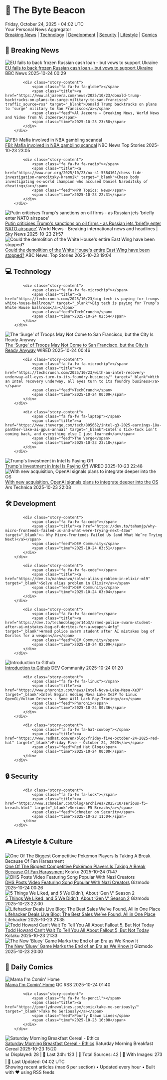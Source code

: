 <!-- Processing 54 RSS feeds at 2025-10-24 04:02:15 UTC -->
<!-- Processing: XKCD -->
<!-- Processing: Dilbert -->
<!-- Processing: Questionable Content -->
<!-- Processing: Dinosaur Comics -->
<!-- Processing: CNN Breaking News -->
<!-- Processing: BBC World News -->
<!-- Processing: NPR News -->
<!-- Processing: Reuters World News -->
<!-- Processing: NBC News Breaking -->
<!-- Processing: Guardian World News -->
<!-- Processing: TechCrunch -->
<!-- Processing: The Verge -->
<!-- Processing: Ars Technica -->
<!-- Processing: Lobsters Python -->
<!-- Processing: Dev.to -->
<!-- Processing: StackOverflow Blog -->
<!-- Processing: Phoronix Linux News -->
<!-- Processing: It's FOSS -->
<!-- Processing: Red Hat Blog -->
<!-- Processing: GitLab Blog -->
<!-- Processing: InfoQ -->
<!-- Processing: DZone -->
<!-- Processing: Martin Fowler -->
<!-- Processing: Coding Horror -->
<!-- Processing: The Pragmatic Engineer -->
<!-- Generated 4 new posts out of 25 feeds processed -->
<div class="newspaper-header">
    <h1 class="newspaper-title">📰 The Byte Beacon</h1>
    <div class="newspaper-date">Friday, October 24, 2025 - 04:02 UTC</div>
    <div class="newspaper-subtitle">Your Personal News Aggregator</div>
</div>

<div class="newspaper-nav">
    <a href="#breaking">Breaking News</a> |
    <a href="#tech">Technology</a> |
    <a href="#dev">Development</a> |
    <a href="#security">Security</a> |
    <a href="#lifestyle">Lifestyle</a> |
    <a href="#webcomics">Comics</a>
</div>

<div class="news-section breaking-news" id="breaking">
<h2 class="section-header">🚨 Breaking News</h2>
<div class="stories-container">
<div class="story">
            <img src="https://ichef.bbci.co.uk/ace/standard/240/cpsprodpb/f9b7/live/30e4cec0-b027-11f0-a375-75de819286d1.jpg" alt="EU fails to back frozen Russian cash loan - but vows to support Ukraine" class="story-image" loading="lazy" onerror="this.style.display='none'">
            <div class="story-content">
                <span class="fa fa-fw fa-earth-americas"></span>
                <span class="title"><a href="https://www.bbc.com/news/articles/cn8v0zyx9zyo?at_medium=RSS&at_campaign=rss" target="_blank">EU fails to back frozen Russian cash loan - but vows to support Ukraine</a></span>
                <span class="feed">BBC News</span>
                <span class="time">2025-10-24 00:29</span>
            </div>
        </div>
<div class="story">
            
            <div class="story-content">
                <span class="fa fa-fw fa-globe"></span>
                <span class="title"><a href="https://www.aljazeera.com/news/2025/10/23/donald-trump-backtracks-on-plans-to-surge-military-to-san-francisco?traffic_source=rss" target="_blank">Donald Trump backtracks on plans to ‘surge’ military to San Francisco</a></span>
                <span class="feed">Al Jazeera – Breaking News, World News and Video from Al Jazeera</span>
                <span class="time">2025-10-23 23:58</span>
            </div>
        </div>
<div class="story">
            <img src="https://media-cldnry.s-nbcnews.com/image/upload/t_fit_1500w/mpx/2704722219/2025_10/ChaunceyBillups-suboci.jpg" alt="FBI: Mafia involved in NBA gambling scandal" class="story-image" loading="lazy" onerror="this.style.display='none'">
            <div class="story-content">
                <span class="fa fa-fw fa-broadcast-tower"></span>
                <span class="title"><a href="https://www.nbcnews.com/nightly-news/video/fbi-mafia-involved-in-nba-gambling-scandal-250506309777" target="_blank">FBI: Mafia involved in NBA gambling scandal</a></span>
                <span class="feed">NBC News Top Stories</span>
                <span class="time">2025-10-23 23:05</span>
            </div>
        </div>
<div class="story">
            
            <div class="story-content">
                <span class="fa fa-fw fa-radio"></span>
                <span class="title"><a href="https://www.npr.org/2025/10/23/nx-s1-5584161/chess-fide-investigation-naroditsky-kramnik" target="_blank">Chess body investigating ex-world champion who accused Daniel Naroditsky of cheating</a></span>
                <span class="feed">NPR Topics: News</span>
                <span class="time">2025-10-23 22:31</span>
            </div>
        </div>
<div class="story">
            <img src="https://e3.365dm.com/25/10/1920x1080/skynews-putin-russia_7060030.jpg?20251024003159" alt="Putin criticises Trump&#x27;s sanctions on oil firms - as Russian jets &#x27;briefly enter NATO airspace&#x27;" class="story-image" loading="lazy" onerror="this.style.display='none'">
            <div class="story-content">
                <span class="fa fa-fw fa-satellite"></span>
                <span class="title"><a href="https://news.sky.com/story/defiant-putin-insists-trumps-sanctions-on-oil-companies-wont-affect-russias-economy-13456221" target="_blank">Putin criticises Trump&#x27;s sanctions on oil firms - as Russian jets &#x27;briefly enter NATO airspace&#x27;</a></span>
                <span class="feed">World News - Breaking international news and headlines | Sky News</span>
                <span class="time">2025-10-23 21:57</span>
            </div>
        </div>
<div class="story">
            <img src="https://s.abcnews.com/images/US/white-house-8-ap-gmh-251023_1761238556810_hpMain_4x3t_384.jpg" alt="Could the demolition of the White House&#x27;s entire East Wing have been stopped?" class="story-image" loading="lazy" onerror="this.style.display='none'">
            <div class="story-content">
                <span class="fa fa-fw fa-tv"></span>
                <span class="title"><a href="https://abcnews.go.com/US/demolition-white-houses-entire-east-wing-stopped/story?id=126788526" target="_blank">Could the demolition of the White House&#x27;s entire East Wing have been stopped?</a></span>
                <span class="feed">ABC News: Top Stories</span>
                <span class="time">2025-10-23 19:04</span>
            </div>
        </div>
</div>
</div>
<div class="news-section tech-news" id="tech">
<h2 class="section-header">💻 Technology</h2>
<div class="stories-container">
<div class="story">
            
            <div class="story-content">
                <span class="fa fa-fw fa-microchip"></span>
                <span class="title"><a href="https://techcrunch.com/2025/10/23/big-tech-is-paying-for-trumps-white-house-ballroom/" target="_blank">Big tech is paying for Trump’s White House ballroom</a></span>
                <span class="feed">TechCrunch</span>
                <span class="time">2025-10-24 02:54</span>
            </div>
        </div>
<div class="story">
            <img src="https://media.wired.com/photos/68faab5b196a5b8bbe906185/master/pass/PXL_20251023_192515241.jpg" alt="The ‘Surge’ of Troops May Not Come to San Francisco, but the City Is Ready Anyway" class="story-image" loading="lazy" onerror="this.style.display='none'">
            <div class="story-content">
                <span class="fa fa-fw fa-bolt"></span>
                <span class="title"><a href="https://www.wired.com/story/san-francisco-troops-protests-ice/" target="_blank">The ‘Surge’ of Troops May Not Come to San Francisco, but the City Is Ready Anyway</a></span>
                <span class="feed">WIRED</span>
                <span class="time">2025-10-24 00:46</span>
            </div>
        </div>
<div class="story">
            
            <div class="story-content">
                <span class="fa fa-fw fa-microchip"></span>
                <span class="title"><a href="https://techcrunch.com/2025/10/23/with-an-intel-recovery-underway-all-eyes-turn-to-its-foundry-business/" target="_blank">With an Intel recovery underway, all eyes turn to its foundry business</a></span>
                <span class="feed">TechCrunch</span>
                <span class="time">2025-10-24 00:09</span>
            </div>
        </div>
<div class="story">
            
            <div class="story-content">
                <span class="fa fa-fw fa-laptop"></span>
                <span class="title"><a href="https://www.theverge.com/tech/805652/intel-q3-2025-earnings-18a-panther-lake-ai-gpus-annual" target="_blank">Intel’s tick-tock isn’t coming back, and everything else I just learned</a></span>
                <span class="feed">The Verge</span>
                <span class="time">2025-10-23 23:18</span>
            </div>
        </div>
<div class="story">
            <img src="https://media.wired.com/photos/68f80331302a4fd65a7729e9/master/pass/Intel-Earnnings-Business-2235610687.jpg" alt="Trump&#x27;s Investment in Intel Is Paying Off" class="story-image" loading="lazy" onerror="this.style.display='none'">
            <div class="story-content">
                <span class="fa fa-fw fa-bolt"></span>
                <span class="title"><a href="https://www.wired.com/story/intel-earnings-chips-semiconductors-investment/" target="_blank">Trump&#x27;s Investment in Intel Is Paying Off</a></span>
                <span class="feed">WIRED</span>
                <span class="time">2025-10-23 22:48</span>
            </div>
        </div>
<div class="story">
            <img src="https://cdn.arstechnica.net/wp-content/uploads/2025/10/openai-sky-500x500.webp" alt="With new acquisition, OpenAI signals plans to integrate deeper into the OS" class="story-image" loading="lazy" onerror="this.style.display='none'">
            <div class="story-content">
                <span class="fa fa-fw fa-cog"></span>
                <span class="title"><a href="https://arstechnica.com/ai/2025/10/openai-acquires-the-team-that-made-apples-shortcuts/" target="_blank">With new acquisition, OpenAI signals plans to integrate deeper into the OS</a></span>
                <span class="feed">Ars Technica</span>
                <span class="time">2025-10-23 22:08</span>
            </div>
        </div>
</div>
</div>
<div class="news-section dev-news" id="dev">
<h2 class="section-header">🛠️ Development</h2>
<div class="stories-container">
<div class="story">
            
            <div class="story-content">
                <span class="fa fa-fw fa-code"></span>
                <span class="title"><a href="https://dev.to/tahamjp/why-micro-frontends-failed-us-and-what-were-trying-next-43oo" target="_blank">💥 Why Micro-Frontends Failed Us (and What We’re Trying Next)</a></span>
                <span class="feed">DEV Community</span>
                <span class="time">2025-10-24 03:51</span>
            </div>
        </div>
<div class="story">
            
            <div class="story-content">
                <span class="fa fa-fw fa-code"></span>
                <span class="title"><a href="https://dev.to/manhvanvu/solve-alias-problem-in-elixir-ml9" target="_blank">Solve alias problem in Elixir</a></span>
                <span class="feed">DEV Community</span>
                <span class="time">2025-10-24 03:04</span>
            </div>
        </div>
<div class="story">
            
            <div class="story-content">
                <span class="fa fa-fw fa-code"></span>
                <span class="title"><a href="https://dev.to/technoblogger14o3/armed-police-swarm-student-after-ai-mistakes-bag-of-doritos-for-a-weapon-4nfg" target="_blank">Armed police swarm student after AI mistakes bag of Doritos for a weapon</a></span>
                <span class="feed">DEV Community</span>
                <span class="time">2025-10-24 02:09</span>
            </div>
        </div>
<div class="story">
            <img src="https://media2.dev.to/dynamic/image/width=800%2Cheight=%2Cfit=scale-down%2Cgravity=auto%2Cformat=auto/https%3A%2F%2Fdev-to-uploads.s3.amazonaws.com%2Fuploads%2Farticles%2F2uu207tebuqtzv5pu8xg.gif" alt="Introduction to Github" class="story-image" loading="lazy" onerror="this.style.display='none'">
            <div class="story-content">
                <span class="fa fa-fw fa-code"></span>
                <span class="title"><a href="https://dev.to/demilade/introduction-to-github-2hd9" target="_blank">Introduction to Github</a></span>
                <span class="feed">DEV Community</span>
                <span class="time">2025-10-24 01:20</span>
            </div>
        </div>
<div class="story">
            
            <div class="story-content">
                <span class="fa fa-fw fa-linux"></span>
                <span class="title"><a href="https://www.phoronix.com/news/Intel-Nova-Lake-Mesa-Xe3P" target="_blank">Intel Begins Adding Nova Lake Xe3P To Linux OpenGL/Vulkan Drivers - Some Will Lack Ray-Tracing</a></span>
                <span class="feed">Phoronix</span>
                <span class="time">2025-10-24 00:36</span>
            </div>
        </div>
<div class="story">
            
            <div class="story-content">
                <span class="fa fa-fw fa-hat-cowboy"></span>
                <span class="title"><a href="https://www.redhat.com/en/blog/friday-five-october-24-2025-red-hat" target="_blank">Friday Five — October 24, 2025</a></span>
                <span class="feed">Red Hat Blog</span>
                <span class="time">2025-10-24 00:00</span>
            </div>
        </div>
</div>
</div>
<div class="news-section security-news" id="security">
<h2 class="section-header">🔒 Security</h2>
<div class="stories-container">
<div class="story">
            
            <div class="story-content">
                <span class="fa fa-fw fa-lock"></span>
                <span class="title"><a href="https://www.schneier.com/blog/archives/2025/10/serious-f5-breach.html" target="_blank">Serious F5 Breach</a></span>
                <span class="feed">Schneier on Security</span>
                <span class="time">2025-10-23 11:04</span>
            </div>
        </div>
</div>
</div>
<div class="news-section lifestyle-news" id="lifestyle">
<h2 class="section-header">🎮 Lifestyle & Culture</h2>
<div class="stories-container">
<div class="story">
            <img src="https://kotaku.com/app/uploads/2025/10/Gkf4SVWXwAAKzAi-1280x591.jpg" alt="One Of The Biggest Competitive Pokémon Players Is Taking A Break Because Of Fan Harassment" class="story-image" loading="lazy" onerror="this.style.display='none'">
            <div class="story-content">
                <span class="fa fa-fw fa-gamepad"></span>
                <span class="title"><a href="https://kotaku.com/pokemon-wolfeyvgc-wolfe-glick-youtube-leaving-competitive-2000638677" target="_blank">One Of The Biggest Competitive Pokémon Players Is Taking A Break Because Of Fan Harassment</a></span>
                <span class="feed">Kotaku</span>
                <span class="time">2025-10-24 01:47</span>
            </div>
        </div>
<div class="story">
            <img src="https://gizmodo.com/app/uploads/2025/10/DHS-portland-little-dark-age-1280x853.jpg" alt="DHS Posts Video Featuring Song Popular With Nazi Creators" class="story-image" loading="lazy" onerror="this.style.display='none'">
            <div class="story-content">
                <span class="fa fa-fw fa-computer"></span>
                <span class="title"><a href="https://gizmodo.com/dhs-little-dark-age-nazi-video-2000676359" target="_blank">DHS Posts Video Featuring Song Popular With Nazi Creators</a></span>
                <span class="feed">Gizmodo</span>
                <span class="time">2025-10-24 00:26</span>
            </div>
        </div>
<div class="story">
            <img src="https://gizmodo.com/app/uploads/2025/10/Gen-V-Season-2-io9-2025-review-1280x853.jpg" alt="5 Things We Liked, and 5 We Didn’t, About ‘Gen V’ Season 2" class="story-image" loading="lazy" onerror="this.style.display='none'">
            <div class="story-content">
                <span class="fa fa-fw fa-computer"></span>
                <span class="title"><a href="https://gizmodo.com/5-things-we-liked-and-5-we-didnt-about-gen-v-season-2-2000659924" target="_blank">5 Things We Liked, and 5 We Didn’t, About ‘Gen V’ Season 2</a></span>
                <span class="feed">Gizmodo</span>
                <span class="time">2025-10-23 22:00</span>
            </div>
        </div>
<div class="story">
            <img src="https://lifehacker.com/imagery/articles/01K6182WX6ZDMX6P1Y4STAJQJ2/hero-image.jpg" alt="Lifehacker Deals Live Blog: The Best Sales We’ve Found, All in One Place" class="story-image" loading="lazy" onerror="this.style.display='none'">
            <div class="story-content">
                <span class="fa fa-fw fa-life-ring"></span>
                <span class="title"><a href="https://lifehacker.com/best-deals-live-blog?utm_medium=RSS" target="_blank">Lifehacker Deals Live Blog: The Best Sales We’ve Found, All in One Place</a></span>
                <span class="feed">Lifehacker</span>
                <span class="time">2025-10-23 21:35</span>
            </div>
        </div>
<div class="story">
            <img src="https://kotaku.com/app/uploads/2025/10/fallout5-1280x720.jpg" alt="Todd Howard Can’t Wait To Tell You All About Fallout 5, But Not Today" class="story-image" loading="lazy" onerror="this.style.display='none'">
            <div class="story-content">
                <span class="fa fa-fw fa-gamepad"></span>
                <span class="title"><a href="https://kotaku.com/todd-howard-bethesda-fallout-day-fallout-5-tease-event-remaster-2000638661" target="_blank">Todd Howard Can’t Wait To Tell You All About Fallout 5, But Not Today</a></span>
                <span class="feed">Kotaku</span>
                <span class="time">2025-10-23 21:33</span>
            </div>
        </div>
<div class="story">
            <img src="https://gizmodo.com/app/uploads/2025/10/Bluey-video-game-ludo-studio-1280x853.jpg" alt="The New ‘Bluey’ Game Marks the End of an Era as We Know It" class="story-image" loading="lazy" onerror="this.style.display='none'">
            <div class="story-content">
                <span class="fa fa-fw fa-computer"></span>
                <span class="title"><a href="https://gizmodo.com/the-new-bluey-game-marks-the-end-of-an-era-as-we-know-it-2000676293" target="_blank">The New ‘Bluey’ Game Marks the End of an Era as We Know It</a></span>
                <span class="feed">Gizmodo</span>
                <span class="time">2025-10-23 20:00</span>
            </div>
        </div>
</div>
</div>
<div class="news-section webcomics-section" id="webcomics">
<h2 class="section-header">🎨 Daily Comics</h2>
<div class="stories-container">
<div class="story">
            <img src="http://www.questionablecontent.net/comics/5686.png" alt="Mama I&#x27;m Comin&#x27; Home" class="story-image" loading="lazy" onerror="this.style.display='none'">
            <div class="story-content">
                <span class="fa fa-fw fa-music"></span>
                <span class="title"><a href="http://questionablecontent.net/view.php?comic=5686" target="_blank">Mama I&#x27;m Comin&#x27; Home</a></span>
                <span class="feed">QC RSS</span>
                <span class="time">2025-10-24 01:40</span>
            </div>
        </div>
<div class="story">
            
            <div class="story-content">
                <span class="fa fa-fw fa-pencil"></span>
                <span class="title"><a href="https://poorlydrawnlines.com/comic/take-me-seriously/" target="_blank">Take Me Seriously</a></span>
                <span class="feed">Poorly Drawn Lines</span>
                <span class="time">2025-10-23 16:00</span>
            </div>
        </div>
<div class="story">
            <img src="https://www.smbc-comics.com/comics/1761110174-20251023.png" alt="Saturday Morning Breakfast Cereal - Ethics" class="story-image" loading="lazy" onerror="this.style.display='none'">
            <div class="story-content">
                <span class="fa fa-fw fa-smile"></span>
                <span class="title"><a href="https://www.smbc-comics.com/comic/ethics-8" target="_blank">Saturday Morning Breakfast Cereal - Ethics</a></span>
                <span class="feed">Saturday Morning Breakfast Cereal</span>
                <span class="time">2025-10-23 15:20</span>
            </div>
        </div>
</div>
</div>

<div class="newspaper-footer">
    <div class="stats">
        📊 Displayed: 28 | 📅 Last 24h: 123 | 📡 Total Sources: 42 | 📸 With Images: 273 |
        🔄 Last Updated: 04:02 UTC
    </div>
    <div class="footer-note">
        Showing recent articles (max 6 per section) • Updated every hour • Built with ❤️ using RSS feeds
    </div>
</div>
